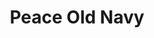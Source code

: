 ---
ee_id_thing: '4408'
site: '1'
type: '2'
inv_num: 2018-021
url: 2018-021-peace-old-navy
title: Peace Old Navy
year: '2018'
display_year: '2018'
medium: Inkjet on canvas (x3)
dims: 108 x 36 in
pitch: ''
ps: ''
live_url: ''
related: ''
youtube: ''
related_code: ''
imgs: peace-old-navy-2018-021-database-dt--VIT3.jpg
subheading: ''
download: ''
add_credit: ''
commission: ''
layout: things-i-made
---